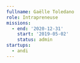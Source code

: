 ```yaml
---
fullname: Gaëlle Toledano
role: Intrapreneuse
missions:
  - end: '2020-12-31'
    start: '2019-05-02'
    status: admin
startups:
  - andi
---
```


